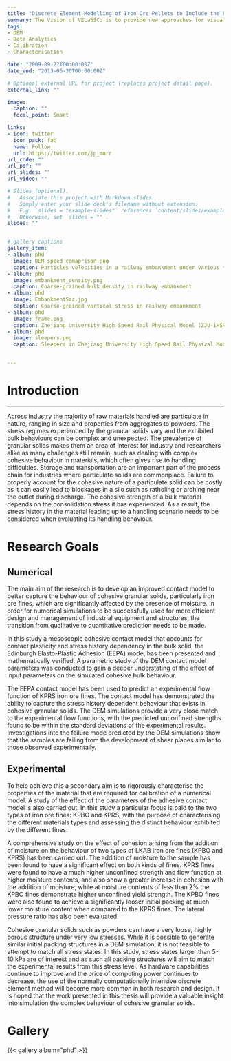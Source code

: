 ```yaml
---
title: "Discrete Element Modelling of Iron Ore Pellets to Include the Effects of Moisture and Fines"
summary: The Vision of VELaSSCo is to provide new approaches for visual analysis of large-scale simulations for the Exabyte era. 
tags:
- DEM
- Data Analytics
- Calibration
- Characterisation

date: "2009-09-27T00:00:00Z"
date_end: "2013-06-30T00:00:00Z"

# Optional external URL for project (replaces project detail page).
external_link: ""

image:
  caption: ""
  focal_point: Smart

links:
- icon: twitter
  icon_pack: fab
  name: Follow
  url: https://twitter.com/jp_morr
url_code: ""
url_pdf: ""
url_slides: ""
url_video: ""

# Slides (optional).
#   Associate this project with Markdown slides.
#   Simply enter your slide deck's filename without extension.
#   E.g. `slides = "example-slides"` references `content/slides/example-slides.md`.
#   Otherwise, set `slides = ""`.
slides: ""


# gallery captions
gallery_item:
- album: phd
  image: DEM_speed_comaprison.png
  caption: Particles velocities in a railway embankment under various test speeds
- album: phd
  image: embankment_density.png
  caption: Coarse-grained bulk density in railway embankment
- album: phd
  image: EmbankmentSzz.jpg
  caption: Coarse-grained vertical stress in railway embankment
- album: phd
  image: frame.png
  caption: Zhejiang University High Speed Rail Physical Model (ZJU-iHSRT)
- album: phd
  image: sleepers.png
  caption: Sleepers in Zhejiang University High Speed Rail Physical Model (ZJU-iHSRT)


---
```


# Introduction
---

Across industry the majority of raw materials handled are particulate in nature, ranging in size and properties from aggregates to powders. The stress regimes experienced by the granular solids vary and the exhibited bulk behaviours can be complex and unexpected. The prevalence of granular solids makes them an area of interest for industry and researchers alike as many challenges still remain, such as dealing with complex cohesive behaviour in materials, which often gives rise to handling difficulties.
Storage and transportation are an important part of the process chain for industries where particulate solids are commonplace. Failure to properly account for the cohesive nature of a particulate solid can be costly as it can easily lead to blockages in a silo such as ratholing or arching near the outlet during discharge. The cohesive strength of a bulk material depends on the consolidation stress it has experienced. As a result, the
stress history in the material leading up to a handling scenario needs to be considered when evaluating its handling behaviour.


# Research Goals
## Numerical
The main aim of the research is to develop an improved contact model to better capture the behaviour of cohesive granular solids, particularly iron ore fines, which are significantly affected by the presence of moisture. In order for numerical simulations to be successfully used for more efficient design and management of industrial equipment and structures, the transition from qualitative to quantitative prediction needs to be made. 

In this study a mesoscopic adhesive contact model that accounts for contact plasticity and stress history dependency in the bulk solid, the Edinburgh Elasto-Plastic Adhesion (EEPA) mode, has been presented and mathematically verified. A parametric study of the DEM contact model parameters was conducted to gain a deeper understating of the effect of input parameters on the simulated cohesive bulk behaviour.

The EEPA contact model has been used to predict an experimental flow function of KPRS iron ore fines. The contact model has demonstrated the ability to capture the stress history dependent behaviour that exists in cohesive granular solids. The DEM simulations provide a very close match to the experimental flow functions, with the predicted unconfined strengths found to be within the standard deviations of the experimental results. Investigations into the failure mode predicted by the DEM simulations show that the samples are failing from the development of shear planes similar to those observed experimentally.

## Experimental
To help achieve this a secondary aim is to rigorously characterise the properties of the material that are required for calibration of a numerical model. A study of the effect of the parameters of the adhesive contact model is also carried out. In this study a particular focus is paid to the two types of iron ore fines: KPBO and KPRS, with the purpose of characterising the different materials types and assessing the distinct
behaviour exhibited by the different fines.

A comprehensive study on the effect of cohesion arising from the addition of moisture
on the behaviour of two types of LKAB iron ore fines (KPBO and KPRS) has been carried out. The addition of moisture to the sample has been found to have a significant
effect on both kinds of fines. KPRS fines were found to have a much higher unconfined strength and flow function at higher moisture contents, and also show a greater
increase in cohesion with the addition of moisture, while at moisture contents of less
than 2% the KPBO fines demonstrate higher unconfined yield strength. The KPBO fines
were also found to achieve a significantly looser initial packing at much lower moisture
content when compared to the KPRS fines. The lateral pressure ratio has also been
evaluated.

Cohesive granular solids such as powders can have a very loose, highly porous structure under very low stresses. While it is possible to generate similar initial packing structures in a DEM simulation, it is not feasible to attempt to match all stress states. In this study, stress states larger than 5-10 kPa are of interest and as such all packing structures will aim to match the experimental results from this stress level. As hardware capabilities continue to improve and the price of computing power continues to decrease, the use of the normally computationally intensive discrete element method will become more common in both research and design. It is hoped that the work presented in this thesis will provide a valuable insight into simulation the complex behaviour of cohesive granular solids.


# Gallery

{{< gallery album="phd" >}}